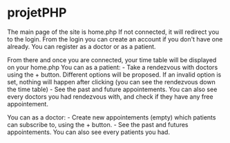 # projetPHP


The main page of the site is home.php
If not connected, it will redirect you to the login.
From the login you can create an account if you don't have one already. You can register as a doctor or as a patient.

From there and once you are connected, your time table will be displayed on your home.php
You can as a patient:
    - Take a rendezvous with doctors using the + button. Different options will be proposed. If an invalid option is set, nothing will happen after clicking (you can see the rendezvous down the time table)
    - See the past and future appointements. You can also see every doctors you had rendezvous with, and check if they have any free appointement.

You can as a doctor:
    - Create new appointements (empty) which patients can subscribe to, using the + button.
    - See the past and futures appointements. You can also see every patients you had.
